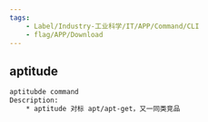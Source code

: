 ```yaml
---
tags:
    - Label/Industry-工业科学/IT/APP/Command/CLI
    - flag/APP/Download
---
```


## aptitude

```bash
aptitubde command
Description:
	* aptitude 对标 apt/apt-get，又一同类竞品



```